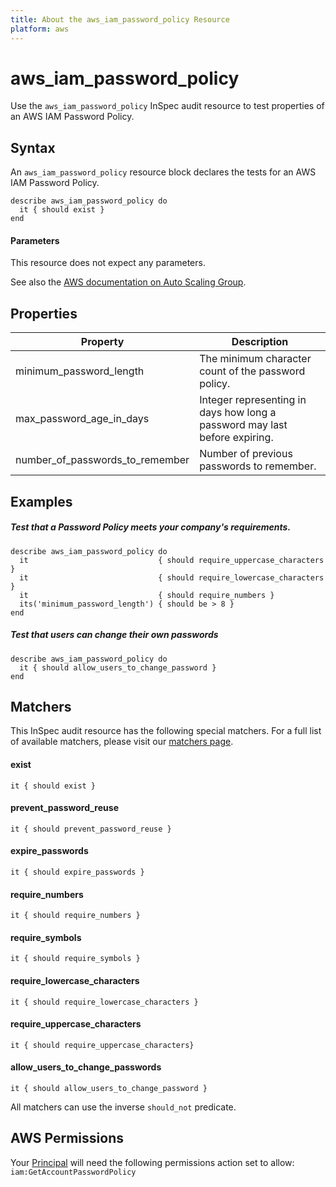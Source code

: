 ```yaml
---
title: About the aws_iam_password_policy Resource
platform: aws
---
```


# aws\_iam\_password\_policy

Use the `aws_iam_password_policy` InSpec audit resource to test properties of an AWS IAM Password Policy.

## Syntax

An `aws_iam_password_policy` resource block declares the tests for an AWS IAM Password Policy.

    describe aws_iam_password_policy do
      it { should exist }
    end
    
#### Parameters

This resource does not expect any parameters.

See also the [AWS documentation on Auto Scaling Group](https://docs.aws.amazon.com/autoscaling/ec2/userguide/AutoScalingGroup.html).

## Properties

|Property                            | Description|
| ---                                | --- |
|minimum\_password\_length           | The minimum character count of the password policy. |
|max\_password\_age\_in\_days        | Integer representing in days how long a password may last before expiring.|
|number\_of\_passwords\_to\_remember | Number of previous passwords to remember. |

## Examples

##### Test that a Password Policy meets your company's requirements.
    describe aws_iam_password_policy do
      it                             { should require_uppercase_characters }
      it                             { should require_lowercase_characters }
      it                             { should require_numbers }
      its('minimum_password_length') { should be > 8 }
    end

##### Test that users can change their own passwords 

    describe aws_iam_password_policy do
      it { should allow_users_to_change_password }
    end
    
## Matchers

This InSpec audit resource has the following special matchers. For a full list of available matchers, please visit our [matchers page](https://www.inspec.io/docs/reference/matchers/).

#### exist
    it { should exist }
        
#### prevent\_password\_reuse
    it { should prevent_password_reuse }
    
#### expire\_passwords 
    it { should expire_passwords }

#### require\_numbers   
    it { should require_numbers }

#### require\_symbols
    it { should require_symbols }

#### require\_lowercase\_characters
    it { should require_lowercase_characters }

#### require\_uppercase\_characters
    it { should require_uppercase_characters}

#### allow\_users\_to\_change\_passwords
    it { should allow_users_to_change_password }
    
All matchers can use the inverse `should_not` predicate.

## AWS Permissions

Your [Principal](https://docs.aws.amazon.com/IAM/latest/UserGuide/intro-structure.html#intro-structure-principal) will need the following permissions action set to allow: `iam:GetAccountPasswordPolicy`
